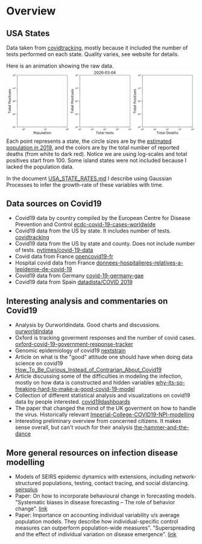 # Overview

## USA States

Data taken from [covidtracking](https://covidtracking.com/), mostly
because it included the number of tests performed on each state. Quality
varies, see website for details. 

Here is an animation showing the raw data. 
![Animation of US data by state from covidtracking. Last update: 2020-04-07](figures/covidtracking_states_eda1_zoom.gif)
Each point represents a state, the circle sizes are by the [estimated
population in
2019](https://www2.census.gov/programs-surveys/popest/datasets/2010-2019/state/detail/),
and the colors are by the total number of reported deaths (from white to
dark red). Notice we are using log-scales and total positives start
from 100. Some island states were not included because I lacked the
population data.

In the document [USA_STATE_RATES.md](USA_STATE_RATES.md) I describe
using Gaussian Processes to infer the growth-rate of these variables
with time.

## Data sources on Covid19
* Covid19 data by country compiled by the European Centre for Disease Prevention and Control [ecdc-covid-19-cases-worldwide](https://www.ecdc.europa.eu/en/geographical-distribution-2019-ncov-cases)
* Covid19 data from the US by state. It includes number of tests. [covidtracking](https://covidtracking.com/)
* Covid19 data from the US by state and county. Does not include number of tests. [nytimes/covid-19-data](https://github.com/nytimes/covid-19-data)
* Covid data from France [opencovid19-fr](https://github.com/opencovid19-fr/data)
* Hospital covid data from France [donnees-hospitalieres-relatives-a-lepidemie-de-covid-19](https://www.data.gouv.fr/fr/datasets/donnees-hospitalieres-relatives-a-lepidemie-de-covid-19/)
* Covid19 data from Germany [covid-19-germany-gae](https://github.com/jgehrcke/covid-19-germany-gae)
* Covid19 data from Spain [datadista/COVID 2019](https://github.com/datadista/datasets/tree/master/COVID%2019)

## Interesting analysis and commentaries on Covid19
* Analysis by Ourworldindata. Good charts and discussions. [ourworldindata](https://ourworldindata.org/coronavirus)
* Oxford is tracking goverment responses and the number of covid cases. [oxford-covid-19-government-response-tracker](https://www.bsg.ox.ac.uk/research/research-projects/oxford-covid-19-government-response-tracker)
* Genomic epidemiology of covid19 [nextstrain](https://nextstrain.org/ncov)
* Article on what is the "good" attitude one should have when doing data science on covid19 [How_To_Be_Curious_Instead_of_Contrarian_About_Covid19](https://rexdouglass.github.io/TIGR/Douglass_2020_How_To_Be_Curious_Instead_of_Contrarian_About_Covid19.nb.html)
* Article discussing some of the difficulties in modeling the infection, mostly on how data is constructed and hidden variables [why-its-so-freaking-hard-to-make-a-good-covid-19-model](https://fivethirtyeight.com/features/why-its-so-freaking-hard-to-make-a-good-covid-19-model/)  
* Collection of different statistical analysis and visualizations on
  covid19 data by people interested. [covid19dashboards](https://covid19dashboards.com/)
* The paper that changed the mind of the UK goverment on how to handle the virus. Historically relevant
  [Imperial-College-COVID19-NPI-modelling](https://www.imperial.ac.uk/media/imperial-college/medicine/sph/ide/gida-fellowships/Imperial-College-COVID19-NPI-modelling-16-03-2020.pdf)
* Interesting preliminary overview from concerned citizens. It makes
  sense overall, but can't vouch for their analysis [the-hammer-and-the-dance](https://medium.com/@tomaspueyo/coronavirus-the-hammer-and-the-dance-be9337092b56)

## More general resources on infection disease modelling
* Models of SEIRS epidemic dynamics with extensions, including
  network-structured populations, testing, contact tracing, and social
  distancing. [seirsplus](https://github.com/ryansmcgee/seirsplus)
* Paper: On how to incorporate behavioural change in forecasting
  models. "Systematic biases in disease forecasting – The role of
  behavior
  change". [link](https://www.sciencedirect.com/science/article/pii/S1755436518301063?via%3Dihub)
* Paper: Importance on accounting individual variability v/s average population
  models. They describe how individual-specific control measures can
  outperform population-wide measures". "Superspreading and the effect
  of individual variation on disease
  emergence". [link](https://www.nature.com/articles/nature04153)
